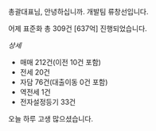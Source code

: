 총괄대표님, 안녕하십니까. 개발팀 류창선입니다.
  
어제 표준화 총 309건 [637억] 진행되었습니다.

*상세*
- 매매 212건(이전 10건 포함)
- 전세 20건
- 자담 76건(대출이동 0건 포함)
- 역전세 1건
- 전자설정등기 33건

오늘 하루 고생 많으셨습니다.
